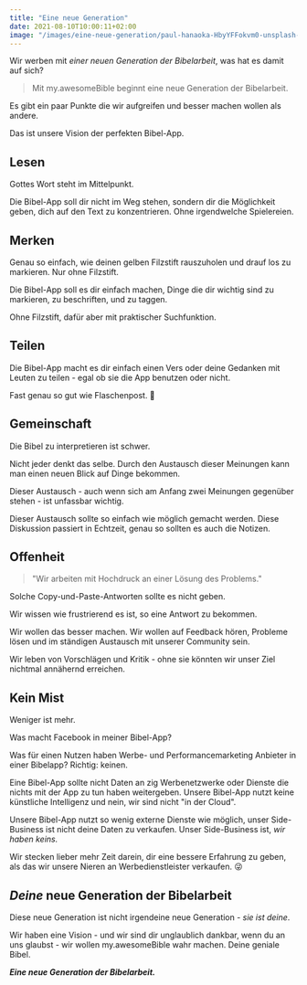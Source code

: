 ```yaml
---
title: "Eine neue Generation"
date: 2021-08-10T10:00:11+02:00
image: "/images/eine-neue-generation/paul-hanaoka-HbyYFFokvm0-unsplash-small.jpg"
---
```

Wir werben mit *einer neuen Generation der Bibelarbeit*, was hat es damit auf sich?

> Mit my.awesomeBible beginnt eine neue Generation der Bibelarbeit.

Es gibt ein paar Punkte die wir aufgreifen und besser machen wollen als andere.

Das ist unsere Vision der perfekten Bibel-App.
## Lesen
Gottes Wort steht im Mittelpunkt. 

Die Bibel-App soll dir nicht im Weg stehen, sondern dir die Möglichkeit geben, dich auf den Text zu konzentrieren. Ohne irgendwelche Spielereien.

## Merken
Genau so einfach, wie deinen gelben Filzstift rauszuholen und drauf los zu markieren. Nur ohne Filzstift.

Die Bibel-App soll es dir einfach machen, Dinge die dir wichtig sind zu markieren, zu beschriften, und zu taggen.

Ohne Filzstift, dafür aber mit praktischer Suchfunktion.

## Teilen
Die Bibel-App macht es dir einfach einen Vers oder deine Gedanken mit Leuten zu teilen - egal ob sie die App benutzen oder nicht.

Fast genau so gut wie Flaschenpost. 🍾

## Gemeinschaft
Die Bibel zu interpretieren ist schwer.

Nicht jeder denkt das selbe. Durch den Austausch dieser Meinungen kann man einen neuen Blick auf Dinge bekommen.

Dieser Austausch - auch wenn sich am Anfang zwei Meinungen gegenüber stehen - ist unfassbar wichtig.

Dieser Austausch sollte so einfach wie möglich gemacht werden. Diese Diskussion passiert in Echtzeit, genau so sollten es auch die Notizen.

## Offenheit
> "Wir arbeiten mit Hochdruck an einer Lösung des Problems."

Solche Copy-und-Paste-Antworten sollte es nicht geben.

Wir wissen wie frustrierend es ist, so eine Antwort zu bekommen.

Wir wollen das besser machen. Wir wollen auf Feedback hören, Probleme lösen und im ständigen Austausch mit unserer Community sein.

Wir leben von Vorschlägen und Kritik - ohne sie könnten wir unser Ziel nichtmal annähernd erreichen.

## Kein Mist
Weniger ist mehr.

Was macht Facebook in meiner Bibel-App?

Was für einen Nutzen haben Werbe- und Performancemarketing Anbieter in einer Bibelapp? Richtig: keinen.

Eine Bibel-App sollte nicht Daten an zig Werbenetzwerke oder Dienste die nichts mit der App zu tun haben weitergeben.
Unsere Bibel-App nutzt keine künstliche Intelligenz und nein, wir sind nicht "in der Cloud".

Unsere Bibel-App nutzt so wenig externe Dienste wie möglich, unser Side-Business ist nicht deine Daten zu verkaufen. Unser Side-Business ist, *wir haben keins.*

Wir stecken lieber mehr Zeit darein, dir eine bessere Erfahrung zu geben, als das wir unsere Nieren an Werbedienstleister verkaufen. 😜

## *Deine* neue Generation der Bibelarbeit
Diese neue Generation ist nicht irgendeine neue Generation - *sie ist deine*.

Wir haben eine Vision - und wir sind dir unglaublich dankbar, wenn du an uns glaubst - wir wollen my.awesomeBible wahr machen. Deine geniale Bibel.

***Eine neue Generation der Bibelarbeit.***